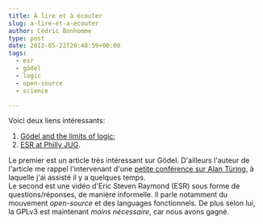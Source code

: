 ```yaml
---
title: À lire et à écouter
slug: a-lire-et-a-ecouter
author: Cédric Bonhomme
type: post
date: 2012-05-22T20:48:59+00:00
tags:
  - esr
  - gödel
  - logic
  - open-source
  - science

---
```

Voici deux liens intéressants:

  1. [Gödel and the limits of logic][1];
  2. [ESR at Philly JUG][2].

Le premier est un article très intéressant sur Gödel. D'ailleurs l'auteur de
l'article me rappel l'intervenant d'une [petite conférence sur Alan Türing][3],
à laquelle j'ai assisté il y a quelques temps.  
Le second est une vidéo d'Eric Steven Raymond (ESR) sous forme de
questions/réponses, de manière informelle. Il parle notamment du mouvement
_open-source_ et des languages fonctionnels. De plus selon lui, la GPLv3 est
maintenant _moins nécessaire_, car nous avons gagné.

 [1]: http://plus.maths.org/content/goumldel-and-limits-logic
 [2]: http://www.youtube.com/watch?v=1b17ggwkR60
 [3]: http://wwwen.uni.lu/university/news/events/les_jeudis_des_sciences_alan_turing_un_savant_aux_croisees_des_changements